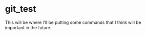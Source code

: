 # git_test
This will be where I'll be putting some commands that I think will be important in the future.